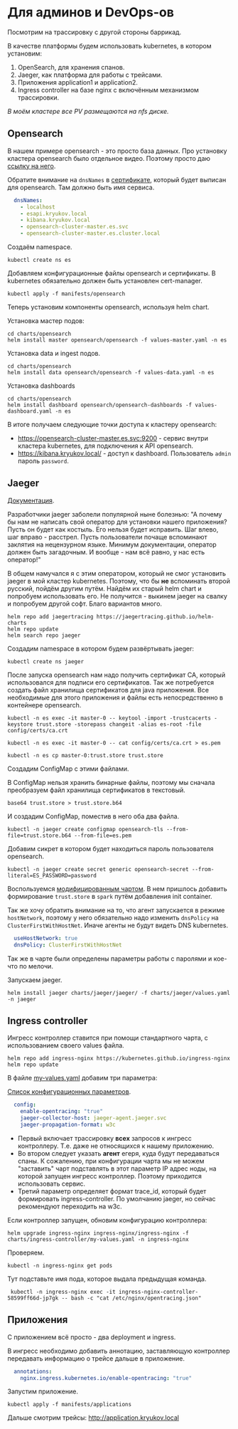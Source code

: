 # Для админов и DevOps-ов

Посмотрим на трассировку с другой стороны баррикад.

В качестве платформы будем использовать kubernetes, в котором установим:

1. OpenSearch, для хранения спанов.
2. Jaeger, как платформа для работы с трейсами.
3. Приложения application1 и application2.
4. Ingress controller на базе nginx с включённым механизмом трассировки.

_В моём кластере все PV размещаются на nfs диске._

## Opensearch

В нашем примере opensearch - это просто база данных. Про установку кластера opensearch было отдельное видео.
Поэтому просто даю [ссылку на него](https://github.com/BigKAA/youtube/tree/master/opensearch).

Обратите внимание на `dnsNames` в [сертификате](manifests/opensearch/certs.yaml), который будет выписан для opensearch.
Там должно быть имя сервиса.

```yaml
  dnsNames:
    - localhost
    - esapi.kryukov.local
    - kibana.kryukov.local
    - opensearch-cluster-master.es.svc
    - opensearch-cluster-master.es.cluster.local
```

Создаём namespace.

```shell
kubectl create ns es
```

Добавляем конфигурационные файлы opensearch и сертификаты. В kubernetes обязательно должен быть установлен cert-manager.

```shell
kubectl apply -f manifests/opensearch
```

Теперь установим компоненты opensearch, используя helm chart.

Установка мастер подов:

```shell
cd charts/opensearch
helm install master opensearch/opensearch -f values-master.yaml -n es
```

Установка data и ingest подов.

```shell
cd charts/opensearch
helm install data opensearch/opensearch -f values-data.yaml -n es
```

Установка dashboards

```shell
cd charts/opensearch
helm install dashboard opensearch/opensearch-dashboards -f values-dashboard.yaml -n es
```

В итоге получаем следующие точки доступа к кластеру opensearch:

* https://opensearch-cluster-master.es.svc:9200 - сервис внутри кластера kubernetes, для подключения к API opensearch.
* https://kibana.kryukov.local/ - доступ к dashboard. Пользователь `admin` пароль `password`.

## Jaeger

[Документация](https://www.jaegertracing.io/docs).

Разработчики jaeger заболели популярной ныне болезнью: "А почему бы нам не написать свой оператор для
установки нашего приложения? Пусть он будет как костыль. Его нельзя будет исправить. Шаг влево, шаг вправо - расстрел.
Пусть пользователи почаще вспоминают заклятия на нецензурном языке. Минимум документации, оператор должен быть
загадочным. И вообще - нам всё равно, у нас есть оператор!"

В общем намучался я с этим оператором, который не смог установить jaeger в мой кластер kubernetes.
Поэтому, что бы **не** вспоминать второй русский, пойдём другим путём. Найдём их старый helm chart и попробуем
использовать его. Не получится - выкинем jaeger на свалку и попробуем другой софт. Благо вариантов много.

```shell
helm repo add jaegertracing https://jaegertracing.github.io/helm-charts
helm repo update
helm search repo jaeger
```

Создадим namespace в котором будем развёртывать jaeger:

```shell
kubectl create ns jaeger
```

После запуска opensearch нам надо получить сертификат СА, который использовался для подписи его сертификатов.
Так же потребуется создать файл хранилища сертификатов для java приложения. Все необходимые для этого 
приложения и файлы есть непосредственно в контейнере opensearch.

```shell
kubectl -n es exec -it master-0 -- keytool -import -trustcacerts -keystore trust.store -storepass changeit -alias es-root -file config/certs/ca.crt
```

```shell
kubectl -n es exec -it master-0 -- cat config/certs/ca.crt > es.pem
```

```shell
kubectl -n es cp master-0:trust.store trust.store
```

Создадим ConfigMap с этими файлами.

В ConfigMap нельзя хранить бинарные файлы, поэтому мы сначала преобразуем файл хранилища сертификатов в текстовый.

```shell
base64 trust.store > trust.store.b64
```

И создадим ConfigMap, поместив в него оба два файла.

```shell
kubectl -n jaeger create configmap opensearch-tls --from-file=trust.store.b64 --from-file=es.pem
```

Добавим сикрет в котором будет находиться пароль пользователя opensearch.

```shell
kubectl -n jaeger create secret generic opensearch-secret --from-literal=ES_PASSWORD=password
```

Воспользуемся [модифицированным чартом](charts/jaeger/jaeger). В нем пришлось добавить формирование
`trust.store` в `spark` путём добавления init container.

Так же хочу обратить внимание на то, что агент запускается в режиме `hostNetwork`, поэтому у него
обязательно надо изменить `dnsPolicy` на `ClusterFirstWithHostNet`. Иначе агенты не будут видеть
DNS kubernetes.

```yaml
  useHostNetwork: true
  dnsPolicy: ClusterFirstWithHostNet
```

Так же в чарте были определены параметры работы с паролями и кое-что по мелочи.

Запускаем jaeger.

```shell
helm install jaeger charts/jaeger/jaeger/ -f charts/jaeger/values.yaml -n jaeger
```

## Ingress controller

Ингресс контроллер ставится при помощи стандартного чарта, с использованием своего values файла.

```shell
helm repo add ingress-nginx https://kubernetes.github.io/ingress-nginx
helm repo update
```

В файле [my-values.yaml](charts/ingress-controller/my-values.yaml) добавим три параметра:

[Список конфигурационных параметров](https://kubernetes.github.io/ingress-nginx/user-guide/nginx-configuration/configmap/#jaeger-propagation-format).

```yaml
  config:
    enable-opentracing: "true"
    jaeger-collector-host: jaeger-agent.jaeger.svc
    jaeger-propagation-format: w3c
```

* Первый включает трассировку **всех** запросов к ингресс контроллеру. Т.е. даже не относящихся к нашему приложению.
* Во втором следует указать **агент** егеря, куда будут передаваться спаны. К сожалению, при конфигурации чарта мы не
  можем "заставить" чарт подставлять в этот параметр IP адрес ноды, на которой запущен ингресс контроллер. Поэтому
  приходится использовать сервис.
* Третий параметр определяет формат trace_id, который будет формировать ingress-controller. По умолчанию
  jaeger, но сейчас рекомендуют переходить на w3c.

Если контроллер запущен, обновим конфигурацию контроллера:

```shell
helm upgrade ingress-nginx ingress-nginx/ingress-nginx -f charts/ingress-controller/my-values.yaml -n ingress-nginx
```

Проверяем.

```shell
kubectl -n ingress-nginx get pods
```

Тут подставьте имя пода, которое выдала предыдущая команда.

```shell
 kubectl -n ingress-nginx exec -it ingress-nginx-controller-58599ff66d-jp7gk -- bash -c "cat /etc/nginx/opentracing.json"
```

## Приложения

С приложением всё просто - два deployment и ingress.

В ингресс необходимо добавить аннотацию, заставляющую контроллер передавать информацию о трейсе
дальше в приложение.

```yaml
  annotations:
    nginx.ingress.kubernetes.io/enable-opentracing: "true"
```

Запустим приложение.

```shell
kubectl apply -f manifests/applications
```

Дальше смотрим трейсы: http://application.kryukov.local